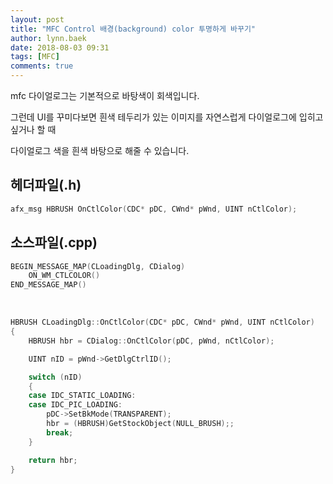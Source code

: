 ```yaml
---
layout: post
title: "MFC Control 배경(background) color 투명하게 바꾸기"
author: lynn.baek
date: 2018-08-03 09:31
tags: [MFC]
comments: true
---
```




mfc 다이얼로그는 기본적으로 바탕색이 회색입니다.

그런데 UI를 꾸미다보면 흰색 테두리가 있는 이미지를 자연스럽게 다이얼로그에 입히고 싶거나 할 때

다이얼로그 색을 흰색 바탕으로 해줄 수 있습니다.



## 헤더파일(.h)

```c++
afx_msg HBRUSH OnCtlColor(CDC* pDC, CWnd* pWnd, UINT nCtlColor);
```



## 소스파일(.cpp)

```c++
BEGIN_MESSAGE_MAP(CLoadingDlg, CDialog)
	ON_WM_CTLCOLOR()
END_MESSAGE_MAP()
```

​	

```c++
HBRUSH CLoadingDlg::OnCtlColor(CDC* pDC, CWnd* pWnd, UINT nCtlColor) 
{
	HBRUSH hbr = CDialog::OnCtlColor(pDC, pWnd, nCtlColor);

	UINT nID = pWnd->GetDlgCtrlID();

	switch (nID)
	{
	case IDC_STATIC_LOADING:
	case IDC_PIC_LOADING:
		pDC->SetBkMode(TRANSPARENT);
		hbr = (HBRUSH)GetStockObject(NULL_BRUSH);;
		break;
	}

	return hbr;
}
```


